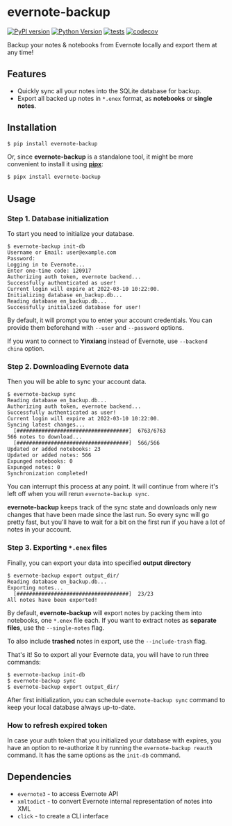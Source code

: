 # evernote-backup

[![PyPI version](https://img.shields.io/pypi/v/evernote-backup?label=version)](https://pypi.python.org/pypi/evernote-backup)
[![Python Version](https://img.shields.io/pypi/pyversions/evernote-backup.svg)](https://pypi.org/project/evernote-backup/)
[![tests](https://github.com/vzhd1701/evernote-backup/actions/workflows/test.yml/badge.svg)](https://github.com/vzhd1701/evernote-backup/actions/workflows/test.yml)
[![codecov](https://codecov.io/gh/vzhd1701/evernote-backup/branch/master/graph/badge.svg)](https://codecov.io/gh/vzhd1701/evernote-backup)

Backup your notes & notebooks from Evernote locally and export them at any time!

## Features

- Quickly sync all your notes into the SQLite database for backup.
- Export all backed up notes in `*.enex` format, as **notebooks** or **single notes**.

## Installation

```bash
$ pip install evernote-backup
```

Or, since **evernote-backup** is a standalone tool, it might be more convenient to install it using [**pipx**](https://github.com/pipxproject/pipx):

```bash
$ pipx install evernote-backup
```

## Usage

### Step 1. Database initialization

To start you need to initialize your database.

```console
$ evernote-backup init-db
Username or Email: user@example.com
Password:
Logging in to Evernote...
Enter one-time code: 120917
Authorizing auth token, evernote backend...
Successfully authenticated as user!
Current login will expire at 2022-03-10 10:22:00.
Initializing database en_backup.db...
Reading database en_backup.db...
Successfully initialized database for user!
```

By default, it will prompt you to enter your account credentials. You can provide them beforehand with `--user` and `--password` options.

If you want to connect to **Yinxiang** instead of Evernote, use `--backend china` option.

### Step 2. Downloading Evernote data

Then you will be able to sync your account data.

```console
$ evernote-backup sync
Reading database en_backup.db...
Authorizing auth token, evernote backend...
Successfully authenticated as user!
Current login will expire at 2022-03-10 10:22:00.
Syncing latest changes...
  [####################################]  6763/6763
566 notes to download...
  [####################################]  566/566
Updated or added notebooks: 23
Updated or added notes: 566
Expunged notebooks: 0
Expunged notes: 0
Synchronization completed!
```

You can interrupt this process at any point. It will continue from where it's left off when you will rerun `evernote-backup sync`.

**evernote-backup** keeps track of the sync state and downloads only new changes that have been made since the last run. So every sync will go pretty fast, but you'll have to wait for a bit on the first run if you have a lot of notes in your account.

### Step 3. Exporting `*.enex` files

Finally, you can export your data into specified **output directory**

```console
$ evernote-backup export output_dir/
Reading database en_backup.db...
Exporting notes...
  [####################################]  23/23
All notes have been exported!
```

By default, **evernote-backup** will export notes by packing them into notebooks, one `*.enex` file each. If you want to extract notes as **separate files**, use the `--single-notes` flag.

To also include **trashed** notes in export, use the `--include-trash` flag.

That's it! So to export all your Evernote data, you will have to run three commands:

```console
$ evernote-backup init-db
$ evernote-backup sync
$ evernote-backup export output_dir/
```

After first initialization, you can schedule `evernote-backup sync` command to keep your local database always up-to-date.

### How to refresh expired token

In case your auth token that you initialized your database with expires, you have an option to re-authorize it by running the `evernote-backup reauth` command. It has the same options as the `init-db` command.

## Dependencies

- `evernote3` - to access Evernote API
- `xmltodict` - to convert Evernote internal representation of notes into XML
- `click` - to create a CLI interface
